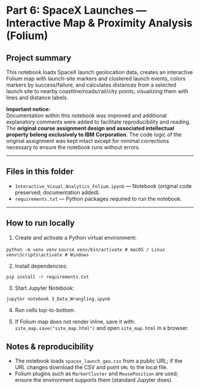 # Part 6: SpaceX Launches — Interactive Map & Proximity Analysis (Folium)

## Project summary  
This notebook loads SpaceX launch geolocation data, creates an interactive Folium map with launch-site markers and clustered launch events, colors markers by success/failure, and calculates distances from a selected launch site to nearby coastline/roads/rail/city points, visualizing them with lines and distance labels.

**Important notice:**  
Documentation within this notebook was improved and additional explanatory comments were added to facilitate reproducibility and reading. The **original course assignment design and associated intellectual property belong exclusively to IBM Corporation**. The code logic of the original assignment was kept intact except for minimal corrections necessary to ensure the notebook runs without errors.

---

## Files in this folder
- `Interactive_Visual_Analytics_Folium.ipynb` — Notebook (original code preserved; documentation added).  
- `requirements.txt` — Python packages required to run the notebook.  

---

## How to run locally

1. Create and activate a Python virtual environment:

`python -m venv venv`
`source venv/bin/activate # macOS / Linux`
`venv\Scripts\activate # Windows`

2. Install dependencies:

`pip install -r requirements.txt`

3. Start Jupyter Notebook:

`jupyter notebook 3_Data_Wrangling.ipynb`

4. Run cells top-to-bottom.

5. If Folium map does not render inline, save it with: `site_map.save("site_map.html")` and open `site_map.html` in a browser.

## Notes & reproducibility

- The notebook loads `spacex_launch_geo.csv` from a public URL; if the URL changes download the CSV and point `URL` to the local file.
- Folium plugins such as `MarkerCluster` and `MousePosition` are used; ensure the environment supports them (standard Jupyter does).
